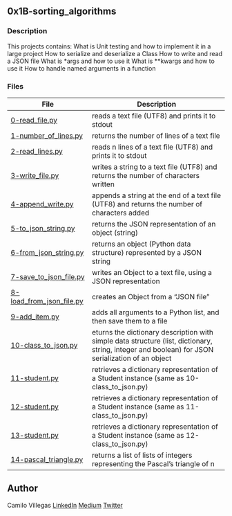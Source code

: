 ## 0x1B-sorting_algorithms

### Description
This projects contains:
What is Unit testing and how to implement it in a large project
How to serialize and deserialize a Class
How to write and read a JSON file
What is *args and how to use it
What is **kwargs and how to use it
How to handle named arguments in a function


### Files

| File | Description |
| ------ | ------ |
| [0-read_file.py]() | reads a text file (UTF8) and prints it to stdout |
| [1-number_of_lines.py]() | returns the number of lines of a text file |
| [2-read_lines.py]() | reads n lines of a text file (UTF8) and prints it to stdout |
| [3-write_file.py]() | writes a string to a text file (UTF8) and returns the number of characters written|
| [4-append_write.py]() | appends a string at the end of a text file (UTF8) and returns the number of characters added |
| [5-to_json_string.py]() | returns the JSON representation of an object (string) |
| [6-from_json_string.py]() |  returns an object (Python data structure) represented by a JSON string |
| [7-save_to_json_file.py]() | writes an Object to a text file, using a JSON representation |
| [8-load_from_json_file.py]() | creates an Object from a “JSON file” |
| [9-add_item.py]() |  adds all arguments to a Python list, and then save them to a file |
| [10-class_to_json.py]() | eturns the dictionary description with simple data structure (list, dictionary, string, integer and boolean) for JSON serialization of an object |
| [11-student.py]() | retrieves a dictionary representation of a Student instance (same as 10-class_to_json.py) |
| [12-student.py]() |  retrieves a dictionary representation of a Student instance (same as 11-class_to_json.py) |
| [13-student.py]() | retrieves a dictionary representation of a Student instance (same as 12-class_to_json.py)|
| [14-pascal_triangle.py]() | returns a list of lists of integers representing the Pascal’s triangle of n |


## Author

Camilo Villegas [LinkedIn](https://www.linkedin.com/in/camilo-villegas-98a135158/)
[Medium](https://medium.com/@mrdoom)
[Twitter](https://twitter.com/mr_doomus)